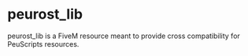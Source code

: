 # peurost_lib
peurost_lib is a FiveM resource meant to provide cross compatibility for PeuScripts resources.
